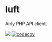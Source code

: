 # luft
Airly PHP API client. 

![](https://github.com/avantar/luft/workflows/build/badge.svg)
[![codecov](https://codecov.io/gh/AvantaR/luft/branch/master/graph/badge.svg)](https://codecov.io/gh/AvantaR/luft)


